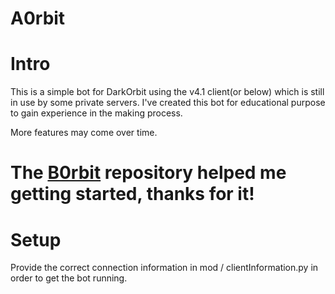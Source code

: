 # A0rbit

# Intro
This is a simple bot for DarkOrbit using the v4.1 client(or below) which is still in use by some private servers. I've created this bot for educational purpose to gain experience in the making process.

More features may come over time.

The [B0rbit](https://github.com/agrafix/B0rbit) repository helped me getting started, thanks for it!
===

# Setup
Provide the correct connection information in mod / clientInformation.py in order to get the bot running.


